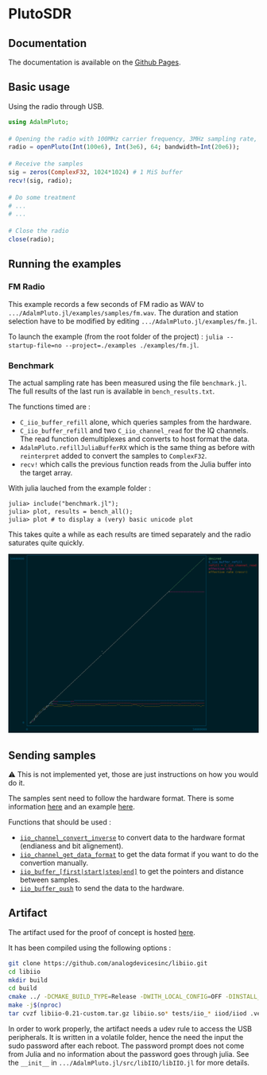 # PlutoSDR

## Documentation

The documentation is available on the [Github Pages](https://juliatelecom.github.io/AdalmPluto.jl/dev/).

## Basic usage

Using the radio through USB.

```jl
using AdalmPluto;

# Opening the radio with 100MHz carrier frequency, 3MHz sampling rate, and 64dB gain.
radio = openPluto(Int(100e6), Int(3e6), 64; bandwidth=Int(20e6));

# Receive the samples
sig = zeros(ComplexF32, 1024*1024) # 1 MiS buffer
recv!(sig, radio);

# Do some treatment
# ...
# ...

# Close the radio
close(radio);
```

## Running the examples

### FM Radio

This example records a few seconds of FM radio as WAV to `.../AdalmPluto.jl/examples/samples/fm.wav`. The duration and station selection have to be modified by editing `.../AdalmPluto.jl/examples/fm.jl`.

To launch the example (from the root folder of the project) : `julia --startup-file=no --project=./examples ./examples/fm.jl`.

### Benchmark

The actual sampling rate has been measured using the file `benchmark.jl`. The full results of the last run is available in `bench_results.txt`.

The functions timed are :
- `C_iio_buffer_refill` alone, which queries samples from the hardware.
- `C_iio_buffer_refill` and two `C_iio_channel_read` for the IQ channels. The read function demultiplexes and converts to host format the data.
- `AdalmPluto.refillJuliaBufferRX` which is the same thing as before with `reinterpret` added to convert the samples to `ComplexF32`.
- `recv!` which calls the previous function reads from the Julia buffer into the target array.

With julia lauched from the example folder :
```
julia> include("benchmark.jl");
julia> plot, results = bench_all();
julia> plot # to display a (very) basic unicode plot
```
This takes quite a while as each results are timed separately and the radio saturates quite quickly.

![results](examples/bench_results.png)

## Sending samples

:warning: This is not implemented yet, those are just instructions on how you would do it.

The samples sent need to follow the hardware format. There is some information
[here](https://wiki.analog.com/resources/eval/user-guides/ad-fmcomms2-ebz/software/basic_iq_datafiles#binary_format)
and an example
[here](https://analogdevicesinc.github.io/libiio/master/libiio/ad9361-iiostream_8c-example.html).

Functions that should be used :
- [`iio_channel_convert_inverse`](https://analogdevicesinc.github.io/libiio/master/libiio/group__Debug.html#gaf0a9a659af18b62ffa0520301402eabb)
to convert data to the hardware format (endianess and bit alignement).
- [`iio_channel_get_data_format`](https://analogdevicesinc.github.io/libiio/master/libiio/group__Debug.html#gadbb2dabfdd85c3f2c6b168f0512c7748)
to get the data format if you want to do the convertion manually.
- [`iio_buffer_[first|start|step|end]`](https://analogdevicesinc.github.io/libiio/master/libiio/group__Buffer.html#ga000d2f4c8b72060db1c38ec905bf4156)
to get the pointers and distance between samples.
- [`iio_buffer_push`](https://analogdevicesinc.github.io/libiio/master/libiio/group__Buffer.html#gae7033c625d128667a56cf482aa3149bd)
to send the data to the hardware.

## Artifact

The artifact used for the proof of concept is hosted [here](https://github.com/ledoune/libiio/releases/tag/v0.21).

It has been compiled using the following options :
```bash
git clone https://github.com/analogdevicesinc/libiio.git
cd libiio
mkdir build
cd build
cmake ../ -DCMAKE_BUILD_TYPE=Release -DWITH_LOCAL_CONFIG=OFF -DINSTALL_UDEV_RULE=OFF -DWITH_USB_BACKEND=YES -DWITH_NETWORK_BACKEND=YES -DWITH_LOCAL_BACKEND=YES -DWITH_XML_BACKEND=YES -DWITH_SERIAL_BACKEND=NO -DWITH_EXAMPLES=YES
make -j$(nproc)
tar cvzf libiio-0.21-custom.tar.gz libiio.so* tests/iio_* iiod/iiod .version
```

In order to work properly, the artifact needs a udev rule to access the USB peripherals. It is written in a volatile folder, hence the need the input the sudo password after each reboot.
The password prompt does not come from Julia and no information about the password goes through julia. See the `__init__` in `.../AdalmPluto.jl/src/libIIO/libIIO.jl` for more details.
